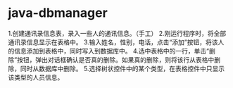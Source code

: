 # java-dbmanager
1.创建通讯录信息表，录入一些人的通讯信息。（手工） 2.刚运行程序时，将全部通讯录信息显示在表格中。 3.输入姓名，性别，电话，点击“添加”按钮，将该人的信息添加到表格中，同时写入到数据库中。 4.选中表格中的一行，单击“删除”按钮，弹出对话框确认是否真的删除。如果真的删除，则将该行从表格中删除，同时从数据库中删除。 5.选择树状控件中的某个类型，在表格控件中只显示该类型的人员信息。
